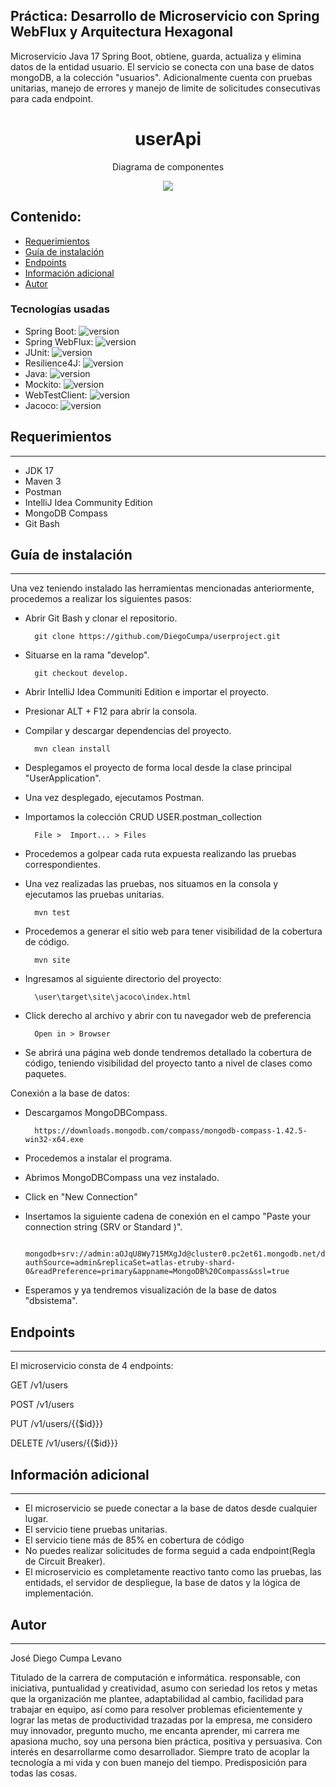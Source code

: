 
## Práctica: Desarrollo de Microservicio con Spring WebFlux y Arquitectura Hexagonal

Microservicio Java 17 Spring Boot, obtiene, guarda, actualiza y elimina datos de la entidad usuario. El servicio se conecta con una base de datos mongoDB, a la colección "usuarios". Adicionalmente cuenta con pruebas unitarias, manejo de errores y manejo de limite de solicitudes consecutivas para cada endpoint. 


<h1 align="center">userApi</h1>
<p align="center"> Diagrama de componentes</p>
<p align="center"><img src="https://i.ibb.co/J5cdTzZ/Diagrama-sin-t-tulo.jpg"/></p> 

Contenido:
---

- [Requerimientos](#guía-de-usuario)
- [Guía de instalación](#guía-de-instalación)
- [Endpoints](#endpoints)
- [Información adicional](#información-adicional)
- [Autor](#autores)

### Tecnologías usadas

- Spring Boot: ![version](https://img.shields.io/badge/version-3.2.4-blue)
- Spring WebFlux: ![version](https://img.shields.io/badge/version-6.1.5-blue)
- JUnit: ![version](https://img.shields.io/badge/version-5.10.2-blue)
- Resilience4J: ![version](https://img.shields.io/badge/version-2.2.0-blue)
- Java: ![version](https://img.shields.io/badge/version-17-blue)
- Mockito: ![version](https://img.shields.io/badge/version-5.11.0-blue)
- WebTestClient: ![version](https://img.shields.io/badge/version-3.2.0-blue)
- Jacoco: ![version](https://img.shields.io/badge/version-0.8.12-blue)

## Requerimientos
---
- JDK 17
- Maven 3
- Postman
- IntelliJ Idea Community Edition
- MongoDB Compass
- Git Bash


## Guía de instalación
---
Una vez teniendo instalado las herramientas mencionadas anteriormente, procedemos a realizar los siguientes pasos:


- Abrir Git Bash y clonar el repositorio.

        git clone https://github.com/DiegoCumpa/userproject.git

- Situarse en la rama "develop".

        git checkout develop.

- Abrir IntelliJ Idea Communiti Edition e importar el proyecto.
- Presionar ALT + F12 para abrir la consola.
- Compilar y descargar dependencias del proyecto.

        mvn clean install
- Desplegamos el proyecto de forma local desde la clase principal "UserApplication".
- Una vez desplegado, ejecutamos Postman.
- Importamos la colección CRUD USER.postman_collection

        File >  Import... > Files
- Procedemos a golpear cada ruta expuesta realizando las pruebas correspondientes.
- Una vez realizadas las pruebas, nos situamos en la consola y ejecutamos las pruebas unitarias.

        mvn test
- Procedemos a generar el sitio web para tener visibilidad de la cobertura de código.

        mvn site
- Ingresamos al siguiente directorio del proyecto:

        \user\target\site\jacoco\index.html
- Click derecho al archivo y abrir con tu navegador web de preferencia

        Open in > Browser
- Se abrirá una página web donde tendremos detallado la cobertura de código, teniendo visibilidad del proyecto tanto a nivel de clases como paquetes.

Conexión a la base de datos:
- Descargamos MongoDBCompass.

        https://downloads.mongodb.com/compass/mongodb-compass-1.42.5-win32-x64.exe
- Procedemos a instalar el programa.
- Abrimos MongoDBCompass una vez instalado.
- Click en "New Connection"
- Insertamos la siguiente cadena de conexión en el campo "Paste your connection string (SRV or Standard )".

        mongodb+srv://admin:aOJqU8Wy715MXgJd@cluster0.pc2et61.mongodb.net/dbsistema?authSource=admin&replicaSet=atlas-etruby-shard-0&readPreference=primary&appname=MongoDB%20Compass&ssl=true

- Esperamos y ya tendremos visualización de la base de datos "dbsistema".


## Endpoints
---
El microservicio consta de 4 endpoints:

GET /v1/users

POST /v1/users

PUT /v1/users/{{$id}}}

DELETE /v1/users/{{$id}}}

## Información adicional
---
- El microservicio se puede conectar a la base de datos desde cualquier lugar.
- El servicio tiene pruebas unitarias.
- El servicio tiene más de 85% en cobertura de código
- No puedes realizar solicitudes de forma seguid a cada endpoint(Regla de Circuit Breaker).
- El microservicio es completamente reactivo tanto como las pruebas, las entidads, el servidor de despliegue, la base de datos y la lógica de implementación.

## Autor
---
José Diego Cumpa Levano

Titulado de la carrera de computación e informática. responsable, con iniciativa, puntualidad y creatividad, asumo con seriedad los retos y metas que la organización me plantee, adaptabilidad al cambio, facilidad para trabajar en equipo, así como para resolver problemas eficientemente y lograr las metas de productividad trazadas por la empresa, me considero muy innovador, pregunto mucho, me encanta aprender, mi carrera me apasiona mucho, soy una persona bien práctica, positiva y persuasiva. Con interés en desarrollarme como desarrollador. Siempre trato de acoplar la tecnología a mi vida y con buen manejo del tiempo. Predisposición para todas las cosas.



